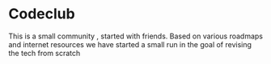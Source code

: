 # Codeclub

This is a small community , started with friends. Based on various roadmaps and internet resources we have started a small run in the goal of revising the tech from scratch
